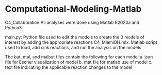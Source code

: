 # Computational-Modeling-Matlab
C4_Collaboration
All analyses were done using Matlab R2020a and Python3.

main.py: Python file used to edit the models to create the 3 models of interest by adding the appropriate reactions
C4_MiamiOH.mlx: Matlab script used to load, add sink reactions, and run the analysis on the models

The but, mal, and malbut files contain the following for each model
a. json file for Escher visualization of model
b. mat file for matlab use of model
c. text file indicating the applicable reaction changes to the model
